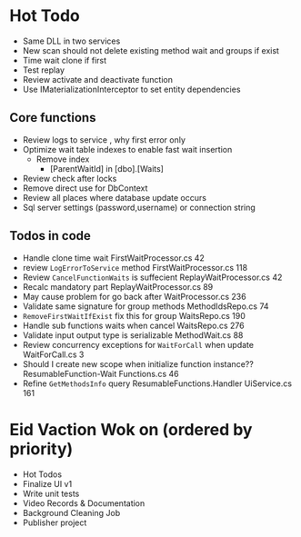 ﻿# Hot Todo
* Same DLL in two services
* New scan should not delete existing method wait and groups if exist
* Time wait clone if first
* Test replay
* Review activate and deactivate function
* Use IMaterializationInterceptor to set entity dependencies

## Core functions
* Review logs to service , why first error only
* Optimize wait table indexes to enable fast wait insertion
	* Remove index 
		* [ParentWaitId] in [dbo].[Waits]
* Review check after locks
* Remove direct use for DbContext
* Review all places where database update occurs
* Sql server settings (password,username) or connection string

## Todos in code
* Handle clone time wait FirstWaitProcessor.cs	42
* review `LogErrorToService` method	FirstWaitProcessor.cs	118
* Review `CancelFunctionWaits` is suffecient	ReplayWaitProcessor.cs	42
* Recalc mandatory part	ReplayWaitProcessor.cs	89
* May cause problem for go back after	WaitProcessor.cs	236
* Validate same signature for group methods	MethodIdsRepo.cs	74
* `RemoveFirstWaitIfExist` fix this for group	WaitsRepo.cs	190
* Handle sub functions waits when cancel WaitsRepo.cs	276
* Validate input output type is serializable	MethodWait.cs	88
* Review concurrency exceptions for `WaitForCall` when update	WaitForCall.cs	3
* Should I create new scope when initialize function instance??	ResumableFunction-Wait Functions.cs	46
* Refine `GetMethodsInfo` query	ResumableFunctions.Handler	UiService.cs	161

# Eid Vaction Wok on (ordered by priority)
* Hot Todos
* Finalize UI v1
* Write unit tests
* Video Records & Documentation
* Background Cleaning Job
* Publisher project